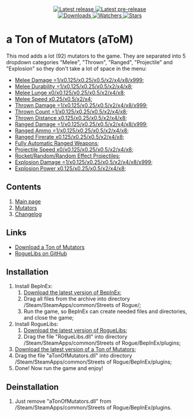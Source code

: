 <div align="center">
  <p>
    <a href="https://github.com/SugarBarrel/aToM/releases/latest">
      <img src="https://img.shields.io/github/v/release/SugarBarrel/aToM?label=Latest%20release&style=for-the-badge&logo=github" alt="Latest release"/>
    </a>
    <a href="https://github.com/SugarBarrel/aToM/releases">
      <img src="https://img.shields.io/github/v/release/SugarBarrel/aToM?include_prereleases&label=Latest%20pre-release&style=for-the-badge&logo=github" alt="Latest pre-release"/>
    </a>
    <br/>
    <a href="https://github.com/SugarBarrel/aToM/releases">
      <img src="https://img.shields.io/github/downloads/SugarBarrel/aToM/total?label=Downloads&style=for-the-badge" alt="Downloads"/>
    </a>
    <a href="https://github.com/SugarBarrel/aToM/subscription">
      <img src="https://img.shields.io/github/watchers/SugarBarrel/aToM?color=green&label=Watchers&style=for-the-badge" alt="Watchers"/>
    </a>
    <a href="https://github.com/SugarBarrel/aToM/stargazers">
      <img src="https://img.shields.io/github/stars/SugarBarrel/aToM?color=green&label=Stars&style=for-the-badge" alt="Stars"/>
    </a>
  </p>
</div>

# a Ton of Mutators (aToM) #
This mod adds a lot (92) mutators to the game. They are separated into 5 dropdown categories "Melee", "Thrown", "Ranged", "Projectile" and "Explosion" so they don't take a lot of space in the menu:
- [Melee Damage =1/x0.125/x0.25/x0.5/x2/x4/x8/x999](https://github.com/SugarBarrel/aToM/blob/master/Mutators.md#melee-damage);
- [Melee Durability =1/x0.125/x0.25/x0.5/x2/x4/x8](https://github.com/SugarBarrel/aToM/blob/master/Mutators.md#melee-durability);
- [Melee Lunge x0/x0.125/x0.25/x0.5/x2/x4/x8](https://github.com/SugarBarrel/aToM/blob/master/Mutators.md#melee-lunge);
- [Melee Speed x0.25/x0.5/x2/x4](https://github.com/SugarBarrel/aToM/blob/master/Mutators.md#melee-speed);
- [Thrown Damage =1/x0.125/x0.25/x0.5/x2/x4/x8/x999](https://github.com/SugarBarrel/aToM/blob/master/Mutators.md#thrown-damage);
- [Thrown Count =1/x0.125/x0.25/x0.5/x2/x4/x8](https://github.com/SugarBarrel/aToM/blob/master/Mutators.md#thrown-count);
- [Thrown Distance x0.125/x0.25/x0.5/x2/x4/x8](https://github.com/SugarBarrel/aToM/blob/master/Mutators.md#thrown-distance);
- [Ranged Damage =1/x0.125/x0.25/x0.5/x2/x4/x8/x999](https://github.com/SugarBarrel/aToM/blob/master/Mutators.md#ranged-damage);
- [Ranged Ammo =1/x0.125/x0.25/x0.5/x2/x4/x8](https://github.com/SugarBarrel/aToM/blob/master/Mutators.md#ranged-ammo);
- [Ranged Firerate x0.125/x0.25/x0.5/x2/x4/x8](https://github.com/SugarBarrel/aToM/blob/master/Mutators.md#ranged-firerate);
- [Fully Automatic Ranged Weapons](https://github.com/SugarBarrel/aToM/blob/master/Mutators.md#fully-automatic-ranged-weapons);
- [Projectile Speed x0/x0.125/x0.25/x0.5/x2/x4/x8](https://github.com/SugarBarrel/aToM/blob/master/Mutators.md#projectile-speed);
- [Rocket/Random/Random Effect Projectiles](https://github.com/SugarBarrel/aToM/blob/master/Mutators.md#projectile-types);
- [Explosion Damage =1/x0.125/x0.25/x0.5/x2/x4/x8/x999](https://github.com/SugarBarrel/aToM/blob/master/Mutators.md#explosion-damage);
- [Explosion Power x0.125/x0.25/x0.5/x2/x4/x8](https://github.com/SugarBarrel/aToM/blob/master/Mutators.md#explosion-power);

## Contents ##

1. [Main page](https://github.com/SugarBarrel/aToM)
2. [Mutators](https://github.com/SugarBarrel/aToM/blob/master/Mutators.md)
3. [Changelog](https://github.com/SugarBarrel/aToM/blob/master/Changelog.md)

## Links ##
*  [Download a Ton of Mutators](https://github.com/SugarBarrel/aToM/releases)
*  [RogueLibs on GitHub](https://github.com/SugarBarrel/RogueLibs)

## Installation ##
1.  Install BepInEx:
    1.  [Download the latest version of BepInEx](https://github.com/BepInEx/BepInEx/releases/latest);
    2.  Drag all files from the archive into directory /Steam/SteamApps/common/Streets of Rogue/;
    3.  Run the game, so BepInEx can create needed files and directories, and close the game;
2.  Install RogueLibs:
    1.  [Download the latest version of RogueLibs](https://github.com/SugarBarrel/RogueLibs/releases/latest);
    2.  Drag the file "RogueLibs.dll" into directory /Steam/SteamApps/common/Streets of Rogue/BepInEx/plugins;
3.  [Download the latest version of a Ton of Mutators](https://github.com/SugarBarrel/aToM/releases/latest);
4.  Drag the file "aTonOfMutators.dll" into directory /Steam/SteamApps/common/Streets of Rogue/BepInEx/plugins;
5.  Done! Now run the game and enjoy!

## Deinstallation ##
1.  Just remove "aTonOfMutators.dll" from /Steam/SteamApps/common/Streets of Rogue/BepInEx/plugins.

